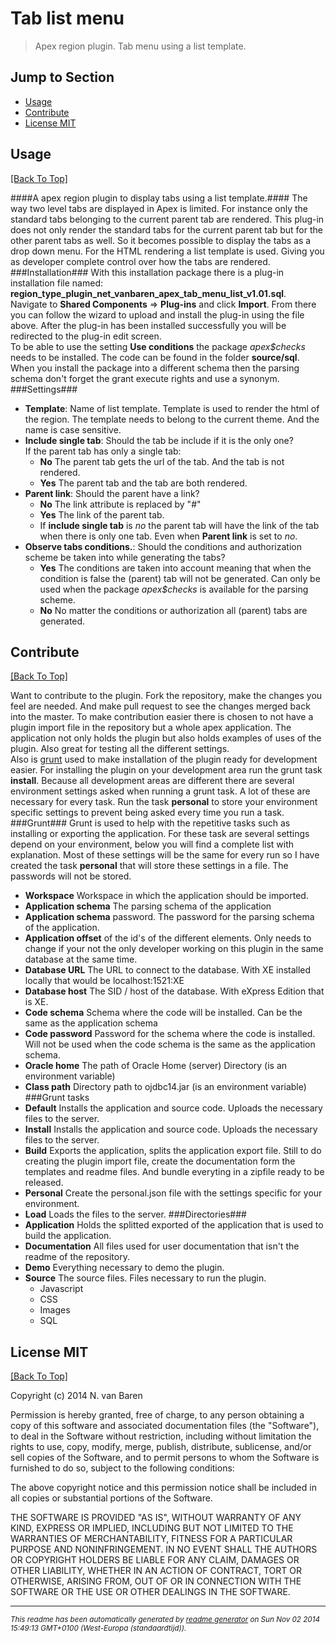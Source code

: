 # Tab list menu 

> Apex region plugin. Tab menu using a list template.

## Jump to Section

* [Usage](#usage)
* [Contribute](#contribute)
* [License MIT](#license-mit)

## Usage
[[Back To Top]](#jump-to-section)

####A apex region plugin to display tabs using a list template.####
The way two level tabs are displayed in Apex is limited. For instance only the standard tabs belonging to the current parent tab are rendered. This plug-in does not only render the standard tabs for the current parent tab but for the other parent tabs as well. So it becomes possible to display the tabs as a drop down menu. For the HTML rendering a list template is used. Giving you as developer complete control over how the tabs are rendered.  
###Installation###
With this installation package there is a plug-in installation file named:
**region_type\_plugin\_net\_vanbaren\_apex\_tab\_menu\_list\_v1.01.sql**.   
Navigate to **Shared Components** => **Plug-ins** and click **Import**. From there you can follow the wizard to upload and install the plug-in using the file above. After the plug-in has been installed successfully you will be redirected to the plug-in edit screen.  
To be able to use the setting **Use conditions** the package _apex$checks_ needs to be installed. The code can be found in the folder **source/sql**. When you install the package into a different schema then the parsing schema don't forget the grant execute rights and use a synonym.
###Settings###
- **Template**: Name of list template. Template is used to render the html of the region. The template needs to belong to the current theme. And the name is case sensitive.
- **Include single tab**: Should the tab be include if it is the only one?  
  If the parent tab has only a single tab:
  - **No** The parent tab gets the url of the tab. And the tab is not rendered.
  - **Yes** The parent tab and the tab are both rendered.
- **Parent link**: Should the parent have a link?
  - **No** The link attribute is replaced by "#"
  - **Yes** The link of the parent tab.
  - If **include single tab** is _no_ the parent tab will have the link of the tab when there is only one tab. Even when **Parent link** is set to _no_.  
- **Observe tabs conditions.**: Should the conditions and authorization scheme be taken into while generating the tabs?  
  - **Yes** The conditions are taken into account meaning that when the condition is false the (parent) tab will not be generated.
    Can only be used when the package _apex$checks_ is available for the parsing scheme.
  - **No** No matter the conditions or authorization all (parent) tabs are generated.

## Contribute
[[Back To Top]](#jump-to-section)

Want to contribute to the plugin. Fork the repository, make the changes you feel are needed. And make pull request to see the changes merged back into the master. To make contribution easier there is chosen to not have a plugin import file in the repository but a whole apex application. The application not only holds the plugin but also holds examples of uses of the plugin. Also great for testing all the different settings.  
Also is [grunt](http://gruntjs.com/ "grunt") used to make installation of the plugin ready for development easier. For installing the plugin on your development area run the grunt task **install**. Because all development areas are different there are several environment settings asked when running a grunt task. A lot of these are necessary for every task. Run the task **personal** to store your environment specific settings to prevent being asked every time you run a task. 
###Grunt###
Grunt is used to help with the repetitive tasks such as installing or exporting the application.
For these task are several settings depend on your environment, below you will find a complete list with explanation.
Most of these settings will be the same for every run so I have created the task **personal** that will store these settings in a file.
The passwords will not be stored.

* **Workspace** Workspace in which the application should be imported.
* **Application schema** The parsing schema of the application
* **Application schema** password. The password for the parsing schema of the application.
* **Application offset** of the id's of the different elements. Only needs to change if your not the only developer working on this plugin in the same database at the same time. 
* **Database URL** The URL to connect to the database. With XE installed locally that would be localhost:1521:XE 
* **Database host** The SID / host of the database. With eXpress Edition that is XE.
* **Code schema** Schema where the code will be installed. Can be the same as the application schema
* **Code password** Password for the schema where the code is installed. Will not be used when the code schema is the same as the application schema.
* **Oracle home** The path of Oracle Home (server) Directory (is an environment variable)
* **Class path** Directory path to ojdbc14.jar (is an environment variable)
###Grunt tasks
* **Default** Installs the application and source code. Uploads the necessary files to the server.
* **Install** Installs the application and source code. Uploads the necessary files to the server.
* **Build** Exports the application, splits the application export file. Still to do creating the plugin import file, create the documentation form the templates and readme files. And bundle everyting in a zipfile ready to be released.
* **Personal** Create the personal.json file with the settings specific for your environment.
* **Load** Loads the files to the server.
###Directories###
* **Application** Holds the splitted exported of the application that is used to build the application.
* **Documentation** All files used for user documentation that isn't the readme of the repository.
* **Demo** Everything necessary to demo the plugin.
* **Source** The source files. Files necessary to run the plugin.
  * Javascript
  * CSS
  * Images
  * SQL

## License MIT
[[Back To Top]](#jump-to-section)

Copyright (c) 2014 N. van Baren

Permission is hereby granted, free of charge, to any person obtaining a copy
of this software and associated documentation files (the "Software"), to deal
in the Software without restriction, including without limitation the rights
to use, copy, modify, merge, publish, distribute, sublicense, and/or sell
copies of the Software, and to permit persons to whom the Software is
furnished to do so, subject to the following conditions:  

The above copyright notice and this permission notice shall be included in
all copies or substantial portions of the Software.  
  
THE SOFTWARE IS PROVIDED "AS IS", WITHOUT WARRANTY OF ANY KIND, EXPRESS OR
IMPLIED, INCLUDING BUT NOT LIMITED TO THE WARRANTIES OF MERCHANTABILITY,
FITNESS FOR A PARTICULAR PURPOSE AND NONINFRINGEMENT. IN NO EVENT SHALL THE
AUTHORS OR COPYRIGHT HOLDERS BE LIABLE FOR ANY CLAIM, DAMAGES OR OTHER
LIABILITY, WHETHER IN AN ACTION OF CONTRACT, TORT OR OTHERWISE, ARISING FROM,
OUT OF OR IN CONNECTION WITH THE SOFTWARE OR THE USE OR OTHER DEALINGS IN
THE SOFTWARE.




--------
<small>_This readme has been automatically generated by [readme generator](https://github.com/aponxi/grunt-readme-generator) on Sun Nov 02 2014 15:49:13 GMT+0100 (West-Europa (standaardtijd))._</small>
